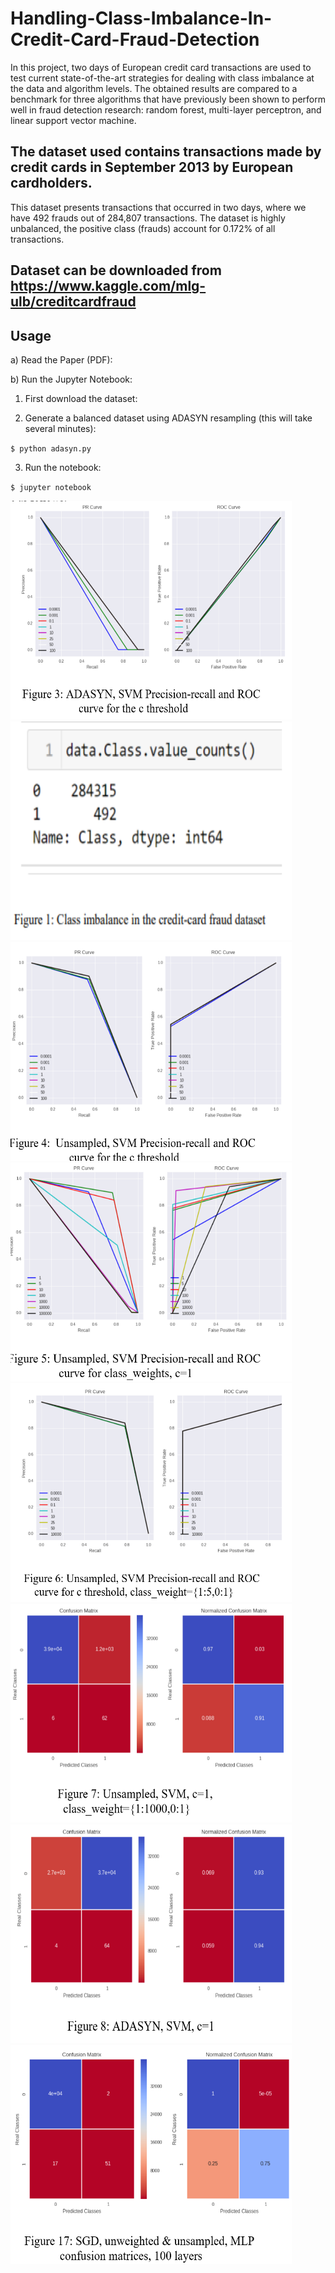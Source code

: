 # Handling-Class-Imbalance-In-Credit-Card-Fraud-Detection
In this project, two days of European credit card transactions are used to test current state-of-the-art strategies for dealing with class imbalance at the data and algorithm levels. The obtained results are compared to a benchmark for three algorithms that have previously been shown to perform well in fraud detection research: random forest, multi-layer perceptron, and linear support vector machine.

## The dataset used contains transactions made by credit cards in September 2013 by European cardholders.
This dataset presents transactions that occurred in two days, where we have 492 frauds out of 284,807 transactions. The dataset is highly unbalanced, the positive class (frauds) account for 0.172% of all transactions.

## Dataset can be downloaded from https://www.kaggle.com/mlg-ulb/creditcardfraud



## Usage

a) Read the Paper (PDF): 

b) Run the Jupyter Notebook:

1. First download the dataset:

2. Generate a balanced dataset using ADASYN resampling (this will take several minutes):

`$ python adasyn.py`

3. Run the notebook:

`$ jupyter notebook`


<img src="./readmeAssets/4.png" width=450 height=350></img>
<img src="./readmeAssets/1.png" width=450 height=350></img>
<img src="./readmeAssets/2.png" width=450 height=350></img>
<img src="./readmeAssets/3.png" width=450 height=350></img>
<img src="./readmeAssets/5.png" width=450 height=350></img>
<img src="./readmeAssets/6.png" width=450 height=350></img>
<img src="./readmeAssets/7.png" width=450 height=350></img>
<img src="./readmeAssets/8.png" width=450 height=350></img>
